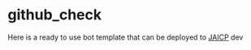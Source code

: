 # github_check
Here is a ready to use bot template that can be deployed to [JAICP](https://lts-ha01.gw.test-ai.net/project-create/jaicp/external)
dev
